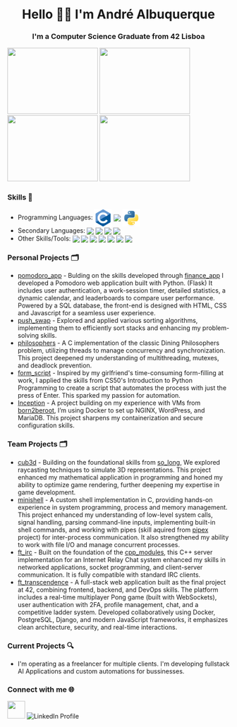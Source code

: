 <h1 align="center">Hello 👋🏼 I'm André Albuquerque</h1>
<h3 align="center">I'm a Computer Science Graduate from 42 Lisboa</h3>

<p align="left">
  <img src="https://media2.giphy.com/media/v1.Y2lkPTc5MGI3NjExa3pmcXllOTZjbjF3b2Rlc3Nzd3k3NzI2Y3o5cnpmbGpjYm8yb2NyNSZlcD12MV9pbnRlcm5hbF9naWZfYnlfaWQmY3Q9cw/IeRw5kXQYjNYTySeq8/giphy.gif" width="205" height="150">
  <img src="https://media2.giphy.com/media/v1.Y2lkPTc5MGI3NjExZTVyOHBuOTFkdDl4ZHV3YnIwa3NrMXpidXk1ajllMzQ5MGR1NGN4ZiZlcD12MV9pbnRlcm5hbF9naWZfYnlfaWQmY3Q9cw/hid94QWWQZAijc8a7w/giphy.gif" width="205" height="150">
  <img src="https://media4.giphy.com/media/v1.Y2lkPTc5MGI3NjExNDVmZ3h2OHNkbm44ZzV0dWI4NHg0aXh2dHh1Y29lbW44dzJ6M3JkZSZlcD12MV9pbnRlcm5hbF9naWZfYnlfaWQmY3Q9cw/QvpqTCiEcwtvx6wwJK/giphy.gif" width="205" height="150">
  <img src="https://media1.giphy.com/media/v1.Y2lkPTc5MGI3NjExNjdmdTcyNHJ1bWR1YnllZm5vdzAzeWJwY3VlMGhjOTV2djdoMXM0NCZlcD12MV9pbnRlcm5hbF9naWZfYnlfaWQmY3Q9cw/cOKnXRcJIznT3jT62W/giphy.gif" width="205" height="150">
</p>

<h3>Skills 🔨</h2>
<ul>
    <li>
      Programming Languages:
      <img src="https://raw.githubusercontent.com/devicons/devicon/55609aa5bd817ff167afce0d965585c92040787a/icons/c/c-original.svg" height="40" align="center"> 
      <img src="https://raw.githubusercontent.com/isocpp/logos/master/cpp_logo.png" height="40" align="center"> 
      <img src="https://raw.githubusercontent.com/devicons/devicon/master/icons/python/python-original.svg" height="40" align="center">
    <li>
      Secondary Languages:
      <img src="https://github.com/user-attachments/assets/11d5c6fc-ec96-4e69-94f6-fd780b7e6122" height="40" align="center">
      <img src="https://github.com/user-attachments/assets/eb90bc89-c10b-4bbd-ac13-d3ba8308bd63" height="40" align="center">
      <img src="https://github.com/user-attachments/assets/c3d1fb5c-d96c-495e-9af6-2f2a31e1eb84" height="40" align="center">
      <img src="https://github.com/user-attachments/assets/703d15e9-e1e3-479e-9eac-a5c801bbecb1" height="40" align="center">
    <li>
      Other Skills/Tools: 
        <img src="https://cdn-icons-png.flaticon.com/512/919/919853.png" height="40" align="center">
        <img src="https://github.com/user-attachments/assets/ccc28672-47b7-44bf-914e-6ad02c9238d1" height="40" align="center">
        <img src="https://github.com/sempostma/office365-icons/blob/master/png/1024/excel.png?raw=true" height="40" align="center">
        <img src="https://user-images.githubusercontent.com/25181517/192158606-7c2ef6bd-6e04-47cf-b5bc-da2797cb5bda.png" height="40" align="center">
        <img src="https://user-images.githubusercontent.com/25181517/192108891-d86b6220-e232-423a-bf5f-90903e6887c3.png" height="40" align="center">
        <img src="https://cdn3.iconfinder.com/data/icons/social-media-2169/24/social_media_social_media_logo_git-256.png" height="40" align="center">
        <img src="https://upload.wikimedia.org/wikipedia/commons/thumb/e/e9/Notion-logo.svg/2048px-Notion-logo.svg.png" height="40" align="center">
    </li>
</ul>

<h3 align="left">Personal Projects 🗂️</h3>
<ul>
  <li><a href="https://github.com/AndrePortfolio/pomodoro.git">pomodoro_app</a> - Bulding on the skills developed through <a href="https://github.com/AndrePortfolio/finance_app">finance_app</a> I developed a Pomodoro web application built with Python. (Flask) It includes user authentication, a work-session timer, detailed statistics, a dynamic calendar, and leaderboards to compare user performance. Powered by a SQL database, the front-end is designed with HTML, CSS and Javascript for a seamless user experience.
  <li><a href="https://github.com/AndrePortfolio/push_swap">push_swap</a> - Explored and applied various sorting algorithms, implementing them to efficiently sort stacks and enhancing my problem-solving skills.</li>
  <li><a href="https://github.com/AndrePortfolio/philosophers">philosophers</a> - A C implementation of the classic Dining Philosophers problem, utilizing threads to manage concurrency and synchronization. This project deepened my understanding of multithreading, mutexes, and deadlock prevention.</li>
  <li><a href="https://github.com/AndrePortfolio/form_fill_script">form_script</a> - Inspired by my girlfriend's time-consuming form-filling at work, I applied the skills from CS50's Introduction to Python Programming to create a script that automates the process with just the press of Enter. This sparked my passion for automation.
  <li><a href="https://github.com/AndrePortfolio/inception">Inception</a> - A project building on my experience with VMs from <a href="https://github.com/AndrePortfolio/born2beroot">born2beroot</a>, I’m using Docker to set up NGINX, WordPress, and MariaDB. This project sharpens my containerization and secure configuration skills.</li>
</ul>

<h3 align="left">Team Projects 🗂️</h3>
<ul>
  <li><a href="https://github.com/AndrePortfolio/cub3d">cub3d</a> - Building on the foundational skills from <a href="https://github.com/AndrePortfolio/so_long">so_long</a>, We explored raycasting techniques to simulate 3D representations. This project enhanced my mathematical application in programming and honed my ability to optimize game rendering, further deepening my expertise in game development.</li>
  <li><a href="https://github.com/AndrePortfolio/minishell">minishell</a> - A custom shell implementation in C, providing hands-on experience in system programming, process and memory management. This project enhanced my understanding of low-level system calls, signal handling, parsing command-line inputs, implementing built-in shell commands, and working with pipes (skill aquired from <a href="https://github.com/AndrePortfolio/pipex">pipex</a> project) for inter-process communication. It also strengthened my ability to work with file I/O and manage concurrent processes.</li>
  <li><a href="https://github.com/AndrePortfolio/ft_irc">ft_irc</a> - Built on the foundation of the <a href="https://github.com/AndrePortfolio/cpp_modules">cpp_modules</a>, this C++ server implementation for an Internet Relay Chat system enhanced my skills in networked applications, socket programming, and client-server communication. It is fully compatible with standard IRC clients.</li>
  <li><a href="https://github.com/goncalo1021pt/ft_transcendence">ft_transcendence</a> - A full-stack web application built as the final project at 42, combining frontend, backend, and DevOps skills. The platform includes a real-time multiplayer Pong game (built with WebSockets), user authentication with 2FA, profile management, chat, and a competitive ladder system. Developed collaboratively using Docker, PostgreSQL, Django, and modern JavaScript frameworks, it emphasizes clean architecture, security, and real-time interactions.</li>
</ul>

<h3 align="left">Current Projects 🔍</h3>
<ul>
   <li>I'm operating as a freelancer for multiple clients. I'm developing fullstack AI Applications and custom automations for bussinesses.
</ul>

<h3 align="left">Connect with me 🌐</h3>
<p align="left">
  <a href="https://mail.google.com/mail/?view=cm&fs=1&to=fxandrealb@gmail.com" target="_blank" style="text-decoration: none; outline: none;">
    <img src="https://play-lh.googleusercontent.com/KSuaRLiI_FlDP8cM4MzJ23ml3og5Hxb9AapaGTMZ2GgR103mvJ3AAnoOFz1yheeQBBI=w240-h480-rw" height="40" width="40">
  </a>
  <a href="https://www.linkedin.com/in/andr%C3%A9-albuquerque/" target="_blank" style="text-decoration: none; outline: none;">
    <img src="https://upload.wikimedia.org/wikipedia/commons/thumb/8/81/LinkedIn_icon.svg/2048px-LinkedIn_icon.svg.png" alt="LinkedIn Profile" height="40" width="40">
  </a>
</p>
